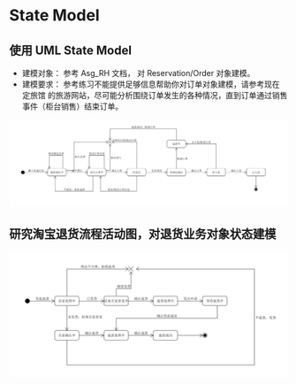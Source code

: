 # State Model
## 使用 UML State Model
- 建模对象： 参考 Asg_RH 文档， 对 Reservation/Order 对象建模。
- 建模要求： 参考练习不能提供足够信息帮助你对订单对象建模，请参考现在 定旅馆 的旅游网站，尽可能分析围绕订单发生的各种情况，直到订单通过销售事件（柜台销售）结束订单。

![image](https://github.com/lqAsuna/Domain-model/blob/master/image/result1.png)

## 研究淘宝退货流程活动图，对退货业务对象状态建模

![image](https://github.com/lqAsuna/Domain-model/blob/master/result2.png)
